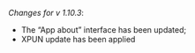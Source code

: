 _Changes for v 1.10.3_:
- The “App about” interface has been updated;
- XPUN update has been applied

